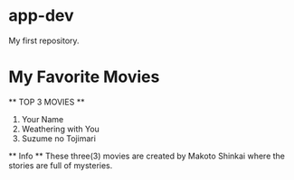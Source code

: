 # app-dev
My first repository.

# My Favorite Movies
** TOP 3 MOVIES **
1. Your Name
2. Weathering with You
3. Suzume no Tojimari

** Info **
These three(3) movies are created by Makoto Shinkai where the stories are full of mysteries.
